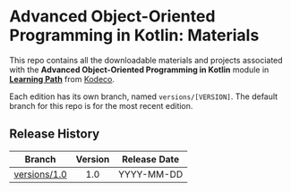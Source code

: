 # Advanced Object-Oriented Programming in Kotlin: Materials



This repo contains all the downloadable materials and projects associated with the **Advanced Object-Oriented Programming in Kotlin** module in **[Learning Path](https://www.kodeco.com/library)** from [Kodeco](https://www.kodeco.com).

Each edition has its own branch, named `versions/[VERSION]`. The default branch for this repo is for the most recent edition.

## Release History

| Branch                                                                                  | Version | Release Date |
| --------------------------------------------------------------------------------------- |:-------:|:------------:|
| [versions/1.0](https://github.com/kodecocodes/m3-kaoop-materials/tree/versions/1.0) | 1.0     | YYYY-MM-DD   |

